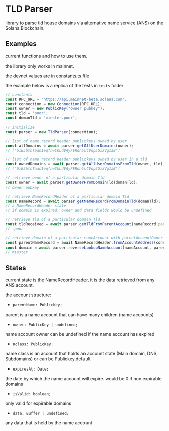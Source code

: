 # TLD Parser 

library to parse tld house domains via alternative name service (ANS) on the Solana Blockchain. 

## Examples
current functions and how to use them. 

the library only works in mainnet. 

the devnet values are in constants.ts file

the example below is a replica of the tests in `tests` folder

```js
// constants
const RPC_URL = 'https://api.mainnet-beta.solana.com';
const connection = new Connection(RPC_URL);
const owner = new PublicKey("owner pubkey");
const tld = 'poor';
const domanTld = 'miester.poor';

// initialize
const parser = new TldParser(connection);

// list of name record header publickeys owned by user
const allDomains = await parser.getAllUserDomains(owner); 
// ["6iE5btnTaan1eqfnwChLdVAyFERdn5uCVnp5GiXVg1aB"]

// list of name record header publickeys owned by user in a tld
const ownedDomains = await parser.getAllUserDomainsFromTld(owner, tld);
// ["6iE5btnTaan1eqfnwChLdVAyFERdn5uCVnp5GiXVg1aB"]

// retrieve owner of a particular domain Tld
const owner = await parser.getOwnerFromDomainTld(domanTld);
// owner pubkey

// retrieve NameRecordHeader of a particular domain Tld
const nameRecord = await parser.getNameRecordFromDomainTld(domanTld);
// a NameRecordHeader state
// if domain is expired, owner and data fields would be undefined

// retrieve tld of a particular domain Tld
const tldReceived = await parser.getTldFromParentAccount(nameRecord.parentName);
// .poor

// retrieve domain of a particular nameAccount with parentAccountOwner (TldHouse) in our case .poor
const parentNameRecord = await NameRecordHeader.fromAccountAddress(connection, nameRecord?.parentName);
const domain = await parser.reverseLookupNameAccount(nameAccount, parentNameRecord?.owner);
// miester
```

## States
current state is the NameRecordHeader, it is the data retrieved from any ANS account.

the account structure:
- `parentName: PublicKey;`

parent is a name account that can have many children (name accounts)
- `owner: PublicKey | undefined;`

name account owner can be undefined if the name account has expired
- `nclass: PublicKey;`

name class is an account that holds an account state (Main domain, DNS, Subdomains) or can be Publickey.default
- `expiresAt: Date;`

the date by which the name account will expire. would be 0 if non expirable domains
- `isValid: boolean;`

only valid for expirable domains
- `data: Buffer | undefined;`

any data that is held by the name account